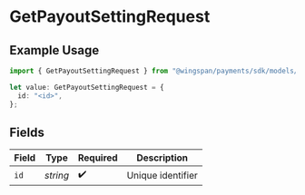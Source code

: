 # GetPayoutSettingRequest

## Example Usage

```typescript
import { GetPayoutSettingRequest } from "@wingspan/payments/sdk/models/operations";

let value: GetPayoutSettingRequest = {
  id: "<id>",
};
```

## Fields

| Field              | Type               | Required           | Description        |
| ------------------ | ------------------ | ------------------ | ------------------ |
| `id`               | *string*           | :heavy_check_mark: | Unique identifier  |